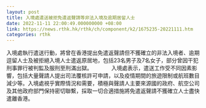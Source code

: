 ```yaml
---
layout: post
title: 入境處遣送被拒免遣返聲請等非法入境及逾期居留人士
date: 2022-11-11 22:00:49.000000000 +08:00
link: https://news.rthk.hk/rthk/ch/component/k2/1675235-20221111.htm
categories: rthk
---
```


入境處執行遣送行動，將曾在香港提出免遣返聲請但不獲確立的非法入境者、逾期逗留人士及被拒絕入境人士遣返原居地，包括23名男子及7名女子，部分曾因干犯刑事罪行被判監及服刑至刑滿出獄。
　　　
入境處表示，遣送工作受不同因素影響，包括大量聲請人提出司法覆核許可申請，以及疫情期間的旅遊限制或航班數目減少等。入境處視乎實際情況和需要，積極與聲請人主要來源國的政府、航空公司及其他政府部門保持密切聯繫，採取一切合適措施將免遣返聲請不獲確立人士盡快遣離香港。
